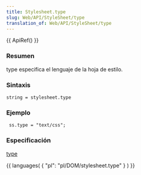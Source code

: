 ```yaml
---
title: Stylesheet.type
slug: Web/API/StyleSheet/type
translation_of: Web/API/StyleSheet/type
---
```

{{ ApiRef() }}

### Resumen

type especifica el lenguaje de la hoja de estilo.

### Sintaxis

```
string = stylesheet.type
```

### Ejemplo

```
 ss.type = "text/css";
```

### Especificación

[type](http://www.w3.org/TR/2000/REC-DOM-Level-2-Style-20001113/stylesheets.html#StyleSheets-StyleSheet-type)

{{ languages( { "pl": "pl/DOM/stylesheet.type" } ) }}
